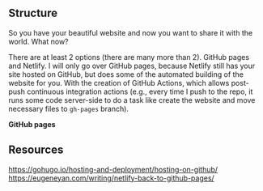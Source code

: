## Structure 

So you have your beautiful website and now you want to share it with the world. What now? 

There are at least 2 options (there are many more than 2). GitHub pages and Netlify. I will only go over GitHub pages, because Netlify still has your site hosted on GitHub, but does some of the automated building of the website for you. With the creation of GitHub Actions, which allows post-push continuous integration actions (e.g., every time I push to the repo, it runs some code server-side to do a task like create the website and move necessary files to `gh-pages` branch). 

**GitHub pages** 
















## Resources
https://gohugo.io/hosting-and-deployment/hosting-on-github/
https://eugeneyan.com/writing/netlify-back-to-github-pages/